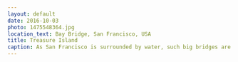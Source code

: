 ```yaml
---
layout: default
date: 2016-10-03
photo: 1475548364.jpg
location_text: Bay Bridge, San Francisco, USA
title: Treasure Island
caption: As San Francisco is surrounded by water, such big bridges are required to get around. That one is the Bay Bridge that connects San Francisco Downtown to Treasure Island and then Oakland.
---
```

